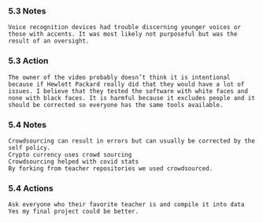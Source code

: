 ### 5.3 Notes
    Voice recognition devices had trouble discerning younger voices or those with accents. It was most likely not purposeful but was the result of an oversight.

### 5.3 Action
    The owner of the video probably doesn’t think it is intentional because if Hewlett Packard really did that they would have a lot of issues. I believe that they tested the software with white faces and none with black faces. It is harmful because it excludes people and it should be corrected so everyone has the same tools available.
    
### 5.4 Notes
    Crowdsourcing can result in errors but can usually be corrected by the self policy.
    Crypto currency uses crowd sourcing
    Crowdsourcing helped with covid stats
    By forking from teacher repositories we used crowdsourced.
### 5.4 Actions
    Ask everyone who their favorite teacher is and compile it into data
    Yes my final project could be better.
